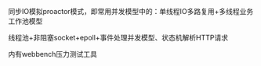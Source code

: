 同步IO模拟proactor模式，即常用并发模型中的：单线程IO多路复用+多线程业务工作池模型

线程池+非阻塞socket+epoll+事件处理并发模型、状态机解析HTTP请求

内有webbench压力测试工具
